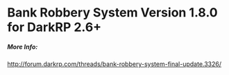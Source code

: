 Bank Robbery System Version 1.8.0 for DarkRP 2.6+
======

##### More Info: #####

http://forum.darkrp.com/threads/bank-robbery-system-final-update.3326/